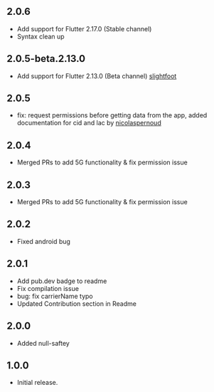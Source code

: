 ## 2.0.6
* Add support for Flutter 2.17.0 (Stable channel)
* Syntax clean up

## 2.0.5-beta.2.13.0
* Add support for Flutter 2.13.0 (Beta channel) [slightfoot](https://github.com/slightfoot)

## 2.0.5
* fix: request permissions before getting data from the app, added documentation for cid and lac  by [nicolaspernoud](https://github.com/nicolaspernoud)

## 2.0.4
* Merged PRs to add 5G functionality & fix permission issue

## 2.0.3
* Merged PRs to add 5G functionality & fix permission issue

## 2.0.2
* Fixed android bug
## 2.0.1
* Add pub.dev badge to readme 
* Fix compilation issue 
* bug: fix carrierName typo
* Updated Contribution section in Readme 

## 2.0.0
* Added null-saftey

## 1.0.0
* Initial release.
